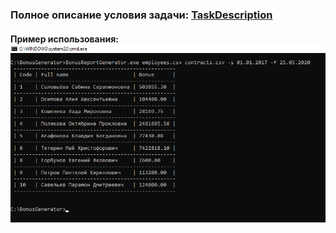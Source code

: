 ### Полное описание условия задачи: [TaskDescription](TaskDescription.pdf)

#### Пример использования: ![UsageExample](UsageExample.png)